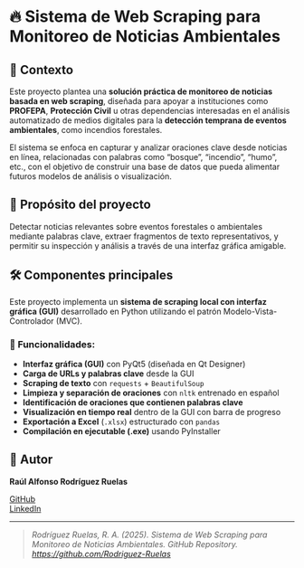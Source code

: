 # 🔥 Sistema de Web Scraping para Monitoreo de Noticias Ambientales

## 🧪 Contexto

Este proyecto plantea una **solución práctica de monitoreo de noticias basada en web scraping**, diseñada para apoyar a instituciones como **PROFEPA**, **Protección Civil** u otras dependencias interesadas en el análisis automatizado de medios digitales para la **detección temprana de eventos ambientales**, como incendios forestales.

El sistema se enfoca en capturar y analizar oraciones clave desde noticias en línea, relacionadas con palabras como “bosque”, “incendio”, “humo”, etc., con el objetivo de construir una base de datos que pueda alimentar futuros modelos de análisis o visualización.

## 🎯 Propósito del proyecto

Detectar noticias relevantes sobre eventos forestales o ambientales mediante palabras clave, extraer fragmentos de texto representativos, y permitir su inspección y análisis a través de una interfaz gráfica amigable.

## 🛠️ Componentes principales

Este proyecto implementa un **sistema de scraping local con interfaz gráfica (GUI)** desarrollado en Python utilizando el patrón Modelo-Vista-Controlador (MVC).

### 🔧 Funcionalidades:

- **Interfaz gráfica (GUI)** con PyQt5 (diseñada en Qt Designer)
- **Carga de URLs y palabras clave** desde la GUI
- **Scraping de texto** con `requests` + `BeautifulSoup`
- **Limpieza y separación de oraciones** con `nltk` entrenado en español
- **Identificación de oraciones que contienen palabras clave**
- **Visualización en tiempo real** dentro de la GUI con barra de progreso
- **Exportación a Excel** (`.xlsx`) estructurado con `pandas`
- **Compilación en ejecutable (.exe)** usando PyInstaller

## 👤 Autor

**Raúl Alfonso Rodríguez Ruelas**

[GitHub](https://github.com/Rodriguez-Ruelas)  
[LinkedIn](https://www.linkedin.com/in/raul-rodriguez-ruelas-20634a171/)

---

> *Rodríguez Ruelas, R. A. (2025). Sistema de Web Scraping para Monitoreo de Noticias Ambientales. GitHub Repository. https://github.com/Rodriguez-Ruelas*

